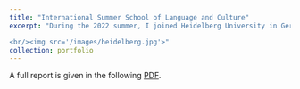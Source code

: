 ```yaml
---
title: "International Summer School of Language and Culture"
excerpt: "During the 2022 summer, I joined Heidelberg University in Germany for a month of language & cultural learning.

<br/><img src='/images/heidelberg.jpg'>"
collection: portfolio
---
```


 A full report is given in the following [PDF](https://igorsterner.github.io/files/heidelberg.pdf).